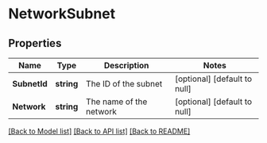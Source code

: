 # NetworkSubnet

## Properties
Name | Type | Description | Notes
------------ | ------------- | ------------- | -------------
**SubnetId** | **string** | The ID of the subnet | [optional] [default to null]
**Network** | **string** | The name of the network | [optional] [default to null]

[[Back to Model list]](../README.md#documentation-for-models) [[Back to API list]](../README.md#documentation-for-api-endpoints) [[Back to README]](../README.md)

